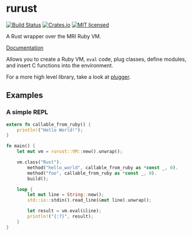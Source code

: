 # rurust

[![Build Status](https://travis-ci.org/dylanmckay/rurust.svg?branch=master)](https://travis-ci.org/dylanmckay/rurust)
[![Crates.io](https://img.shields.io/crates/v/rurust.svg)](https://crates.io/crates/rurust)
[![MIT licensed](https://img.shields.io/badge/license-MIT-blue.svg)](./LICENSE)

A Rust wrapper over the MRI Ruby VM.

[Documentation](https://crates.fyi/crates/rurust/0.1.1)

Allows you to create a Ruby VM, `eval` code, plug classes,
define modules, and insert C functions into the environment.

For a more high level library, take a look at [plugger](https://github.com/dylanmckay/plugger-ruby).

## Examples

### A simple REPL

``` rust
extern fn callable_from_ruby() {
    println!("Hello World!");
}

fn main() {
    let mut vm = rurust::VM::new().unwrap();

    vm.class("Rust").
        method("hello_world", callable_from_ruby as *const _, 0).
        method("foo", callable_from_ruby as *const _, 0).
        build();

    loop {
        let mut line = String::new();
        std::io::stdin().read_line(&mut line).unwrap();

        let result = vm.eval(&line);
        println!("{:?}", result);
    }
}

```
